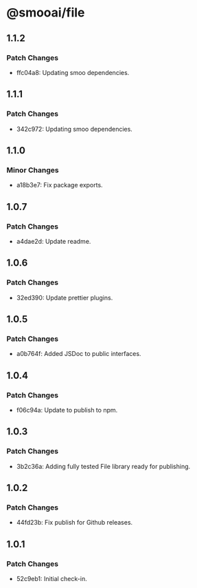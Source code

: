 # @smooai/file

## 1.1.2

### Patch Changes

- ffc04a8: Updating smoo dependencies.

## 1.1.1

### Patch Changes

- 342c972: Updating smoo dependencies.

## 1.1.0

### Minor Changes

- a18b3e7: Fix package exports.

## 1.0.7

### Patch Changes

- a4dae2d: Update readme.

## 1.0.6

### Patch Changes

- 32ed390: Update prettier plugins.

## 1.0.5

### Patch Changes

- a0b764f: Added JSDoc to public interfaces.

## 1.0.4

### Patch Changes

- f06c94a: Update to publish to npm.

## 1.0.3

### Patch Changes

- 3b2c36a: Adding fully tested File library ready for publishing.

## 1.0.2

### Patch Changes

- 44fd23b: Fix publish for Github releases.

## 1.0.1

### Patch Changes

- 52c9eb1: Initial check-in.

